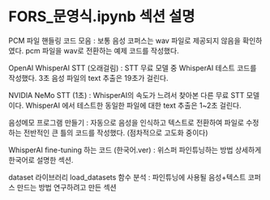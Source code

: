 # FORS_문영식.ipynb 섹션 설명

PCM 파일 핸들링 코드 모음 : 보통 음성 코퍼스는 wav 파일로 제공되지 않음을 확인하였다. pcm 파일을 wav로 전환하는 예제 코드를 작성했다.

OpenAI WhisperAI STT (오래걸림) : STT 무료 모델 중 WhisperAI 테스트 코드를 작성했다. 3초 음성 파일의 text 추출은 19초가 걸린다.

NVIDIA NeMo STT (1초) : WhisperAI의 속도가 느려서 찾아본 다른 무료 STT 모델이다. WhisperAI 에서 테스트한 동일한 파일에 대한 text 추출은 1~2초 걸린다.

음성메모 프로그램 만들기 : 자동으로 음성을 인식하고 텍스트로 전환하여 파일로 수정하는 전반적인 큰 틀의 코드를 작성했다. (점차적으로 고도화 중이다)

WhisperAI fine-tuning 하는 코드 (한국어.ver) : 위스퍼 파인튜닝하는 방법 상세하게 한국어로 설명한 섹션.

dataset 라이브러리 load_datasets 함수 분석 : 파인튜닝에 사용될 음성+텍스트 코퍼스 만드는 방법 연구하려고 만든 섹션
